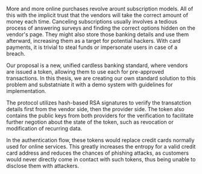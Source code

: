 More and more online purchases revolve arount subscription models. All of this with the implicit trust that the vendors will take the correct amount of money each time. Canceling subscriptions usually involves a tedious process of answering surveys and finding the correct options hidden on the vendor's page. They might also store those banking details and use them afterward, increasing them as a target for potential hackers. With card payments, it is trivial to steal funds or impersonate users in case of a breach.

Our proposal is a new, unified cardless banking standard, where vendors are issued a token, allowing them to use each for pre-approved transactions. In this thesis, we are creating our own standard solution to this problem and substatniate it with a demo system with guidelines for implementation.

The protocol utilizes hash-based RSA signatures to veriify the transatction details first from the vendor side, then the provider side. The token also contains the public keys from both providers for the verification to facilitate further negotion about the state of the token, such as revocation or modification of recurring data.

In the authentication flow, these tokens would replace credit cards normally used for online services. This greatly increases the entropy for a valid credit card address and reduces the chances of phishing attacks, as customers would never directly come in contact with such tokens, thus being unable to disclose them with attackers.

